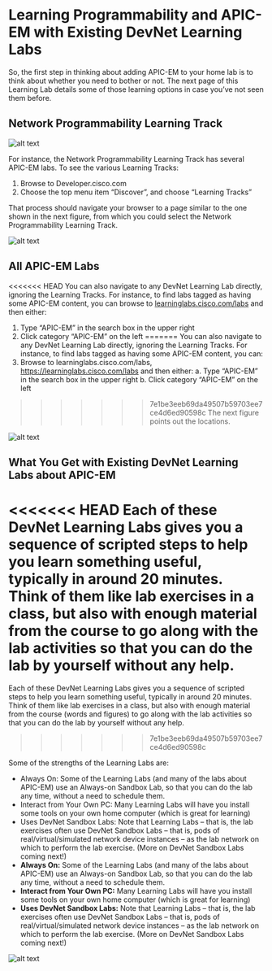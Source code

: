 
# Learning Programmability and APIC-EM with Existing DevNet Learning Labs


So, the first step in thinking about adding APIC-EM to your home lab is to think about whether you need to bother or not. The next page of this Learning Lab details some of those learning options in case you’ve not seen them before.

## Network Programmability Learning Track

![alt text](/posts/files/home-lab-network/assets/images/apic-2.png)
 

For instance, the Network Programmability Learning Track has several APIC-EM labs. To see the various Learning Tracks:
1.	Browse to Developer.cisco.com
2.	Choose the top menu item “Discover”, and choose “Learning Tracks”

That process should navigate your browser to a page similar to the one shown in the next figure, from which you could select the Network Programmability Learning Track.

![alt text](/posts/files/home-lab-network/assets/images/apic-3.png)

## All APIC-EM Labs
<<<<<<< HEAD
You can also navigate to any DevNet Learning Lab directly, ignoring the Learning Tracks. For instance, to find labs tagged as having some APIC-EM content, you can browse to [learninglabs.cisco.com/labs]( https://learninglabs.cisco.com/labs) and then either:
1. Type “APIC-EM” in the search box in the upper right
1. Click category “APIC-EM” on the left
=======
You can also navigate to any DevNet Learning Lab directly, ignoring the Learning Tracks. For instance, to find labs tagged as having some APIC-EM content, you can:
1.	Browse to learninglabs.cisco.com/labs,  https://learninglabs.cisco.com/labs and then either:
a.	Type “APIC-EM” in the search box in the upper right
b.	Click category “APIC-EM” on the left

>>>>>>> 7e1be3eeb69da49507b59703ee7ce4d6ed90598c
The next figure points out the locations.

![alt text](/posts/files/home-lab-network/assets/images/apic-4.png)
 

## What You Get with Existing DevNet Learning Labs about APIC-EM
<<<<<<< HEAD
Each of these DevNet Learning Labs gives you a sequence of scripted steps to help you learn something useful, typically in around 20 minutes. Think of them like lab exercises in a class, but also with enough material from the course to go along with the lab activities so that you can do the lab by yourself without any help. 
=======
Each of these DevNet Learning Labs gives you a sequence of scripted steps to help you learn something useful, typically in around 20 minutes. Think of them like lab exercises in a class, but also with enough material from the course (words and figures) to go along with the lab activities so that you can do the lab by yourself without any help.
>>>>>>> 7e1be3eeb69da49507b59703ee7ce4d6ed90598c

Some of the strengths of the Learning Labs are:

- Always On: Some of the Learning Labs (and many of the labs about APIC-EM) use an Always-on Sandbox Lab, so that you can do the lab any time, without a need to schedule them.
- Interact from Your Own PC: Many Learning Labs will have you install some tools on your own home computer (which is great for learning)
- Uses DevNet Sandbox Labs: Note that Learning Labs – that is, the lab exercises often use DevNet Sandbox Labs – that is, pods of real/virtual/simulated network device instances – as the lab network on which to perform the lab exercise. (More on DevNet Sandbox Labs coming next!)
- **Always On:** Some of the Learning Labs (and many of the labs about APIC-EM) use an Always-on Sandbox Lab, so that you can do the lab any time, without a need to schedule them.
- **Interact from Your Own PC:** Many Learning Labs will have you install some tools on your own home computer (which is great for learning)
- **Uses DevNet Sandbox Labs:** Note that Learning Labs – that is, the lab exercises often use DevNet Sandbox Labs – that is, pods of real/virtual/simulated network device instances – as the lab network on which to perform the lab exercise. (More on DevNet Sandbox Labs coming next!)

![alt text](/posts/files/home-lab-network/assets/images/apic-5.png)
